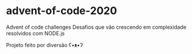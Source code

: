 # advent-of-code-2020
Advent of code challenges
Desafios que vão crescendo em complexidade resolvidos com NODE.js 

Projeto feito por diversão ʕ•ᴥ•ʔ

